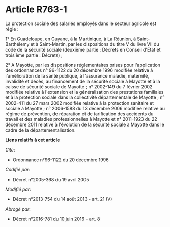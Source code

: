 # Article R763-1

La protection sociale des salariés employés dans le secteur agricole est régie :

1° En Guadeloupe, en Guyane, à la Martinique, à La Réunion, à Saint-Barthélemy et à Saint-Martin, par les dispositions du
titre V du livre VII du code de la sécurité sociale (deuxième partie : Décrets en Conseil d'Etat et troisième partie :
Décrets) ;

2° A Mayotte, par les dispositions réglementaires prises pour l'application des ordonnances n° 96-1122 du 20 décembre 1996
modifiée relative à l'amélioration de la santé publique, à l'assurance maladie, maternité, invalidité et décès, au
financement de la sécurité sociale à Mayotte et à la caisse de sécurité sociale de Mayotte ; n° 2002-149 du 7 février 2002
modifiée relative à l'extension et la généralisation des prestations familiales et à la protection sociale dans la
collectivité départementale de Mayotte ; n° 2002-411 du 27 mars 2002 modifiée relative à la protection sanitaire et sociale à
Mayotte ; n° 2006-1588 du 13 décembre 2006 modifiée relative au régime de prévention, de réparation et de tarification des
accidents du travail et des maladies professionnelles à Mayotte et n° 2011-1923 du 22 décembre 2011 relative à l'évolution de
la sécurité sociale à Mayotte dans le cadre de la départementalisation.

**Liens relatifs à cet article**

_Cite_:

  - Ordonnance n°96-1122 du 20 décembre 1996

_Codifié par_:

  - Décret n°2005-368 du 19 avril 2005

_Modifié par_:

  - Décret n°2013-754 du 14 août 2013 - art. 21 (V)

_Abrogé par_:

  - Décret n°2016-781 du 10 juin 2016 - art. 8
